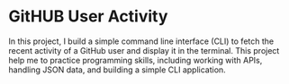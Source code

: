 # GitHUB User Activity 
In this project, I  build a simple command line interface (CLI) to fetch the recent activity of a GitHub user and display it in the terminal. This project help me to practice  programming skills, including working with APIs, handling JSON data, and building a simple CLI application.
